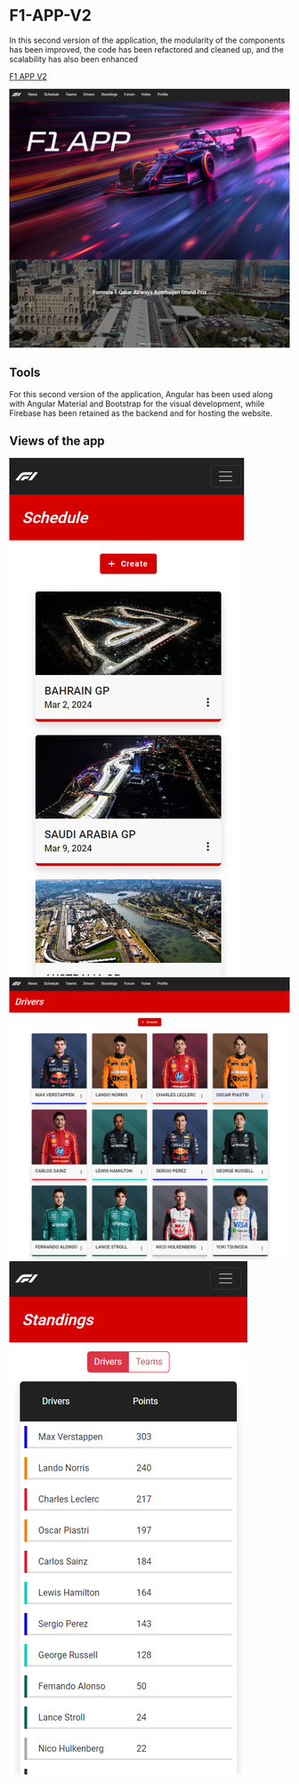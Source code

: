 # F1-APP-V2

In this second version of the application, the modularity of the components has been improved, the code has been refactored and cleaned up, 
and the scalability has also been enhanced

  [F1 APP V2](https://f1-app-v2.web.app/)

![alt text](https://github.com/Thaniel/f1-app-v2/blob/main/img/home.png)


## Tools

For this second version of the application, Angular has been used along with Angular Material and Bootstrap for the visual development, 
while Firebase has been retained as the backend and for hosting the website.

## Views of the app

![alt text](https://github.com/Thaniel/f1-app-v2/blob/main/img/schedule.png)
![alt text](https://github.com/Thaniel/f1-app-v2/blob/main/img/drivers.png)
![alt text](https://github.com/Thaniel/f1-app-v2/blob/main/img/table.png)